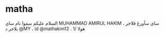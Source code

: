 # matha
السلام عليكم سموا نام ساي MUHAMMAD AMIRUL HAKIM ، ساي سأورڠ ڤلاجر بلاجر د @MY ، id @mathakim12 . هولا
/1
